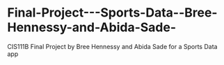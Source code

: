 # Final-Project---Sports-Data--Bree-Hennessy-and-Abida-Sade-
 CIS111B Final Project by Bree Hennessy and Abida Sade for a Sports Data app
